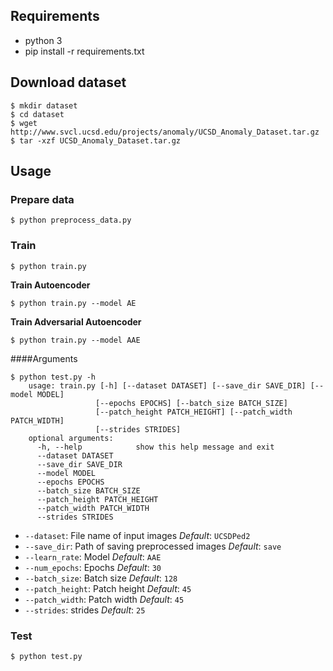 ## Requirements
* python 3
* pip install -r requirements.txt

## Download dataset
```
$ mkdir dataset
$ cd dataset
$ wget http://www.svcl.ucsd.edu/projects/anomaly/UCSD_Anomaly_Dataset.tar.gz
$ tar -xzf UCSD_Anomaly_Dataset.tar.gz
```

## Usage

### Prepare data
```
$ python preprocess_data.py
```
### Train
```
$ python train.py
```
**Train Autoencoder**
```
$ python train.py --model AE
```
**Train Adversarial Autoencoder**
```
$ python train.py --model AAE
```
####Arguments
```
$ python test.py -h
	usage: train.py [-h] [--dataset DATASET] [--save_dir SAVE_DIR] [--model MODEL]
				   [--epochs EPOCHS] [--batch_size BATCH_SIZE]
				   [--patch_height PATCH_HEIGHT] [--patch_width PATCH_WIDTH]
				   [--strides STRIDES]
	optional arguments:
	  -h, --help            show this help message and exit
	  --dataset DATASET
	  --save_dir SAVE_DIR
	  --model MODEL
	  --epochs EPOCHS
	  --batch_size BATCH_SIZE
	  --patch_height PATCH_HEIGHT
	  --patch_width PATCH_WIDTH
	  --strides STRIDES
```

* `--dataset`: File name of input images *Default*: `UCSDPed2`
* `--save_dir`: Path of saving preprocessed images *Default*: `save`
* `--learn_rate`: Model *Default*: `AAE`
* `--num_epochs`: Epochs *Default*: `30`
* `--batch_size`: Batch size *Default*: `128`
* `--patch_height`: Patch height *Default*: `45`
* `--patch_width`: Patch width *Default*: `45`
* `--strides`: strides *Default*: `25`

### Test
```
$ python test.py
```
